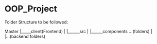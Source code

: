 # OOP_Project

Folder Structure to be followed:

Master
  |_____client(Frontend)
  |        |______src
  |       |______components ...(folders)
  |          
  |...(backend folders)
